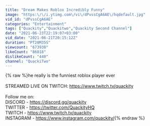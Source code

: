 ```yaml
---
title: "Dream Makes Roblox Incredibly Funny"
image: "https:\/\/i.ytimg.com\/vi\/dPvssCgA6AE\/hqdefault.jpg"
vid_id: "dPvssCgA6AE"
categories: "Entertainment"
tags: ["Quackity","Quackitwo","Quackity Second Channel"]
date: "2021-06-23T22:19:07+03:00"
vid_date: "2021-06-21T20:15:12Z"
duration: "PT20M35S"
viewcount: "673938"
likeCount: "86018"
dislikeCount: "440"
channel: "QuackiTwo"
---
```

{% raw %}he really is the funniest roblox player ever<br /><br />STREAMED LIVE ON TWITCH: <a rel="nofollow" target="blank" href="https://www.twitch.tv/quackity">https://www.twitch.tv/quackity</a><br /><br />Follow me on:<br />DISCORD - <a rel="nofollow" target="blank" href="https://discord.gg/quackity">https://discord.gg/quackity</a><br />TWITTER - <a rel="nofollow" target="blank" href="https://twitter.com/QuackityHQ">https://twitter.com/QuackityHQ</a><br />TWITCH - <a rel="nofollow" target="blank" href="https://www.twitch.tv/quackity">https://www.twitch.tv/quackity</a><br />INSTAGRAM - <a rel="nofollow" target="blank" href="https://www.instagram.com/quackity/">https://www.instagram.com/quackity/</a>{% endraw %}
